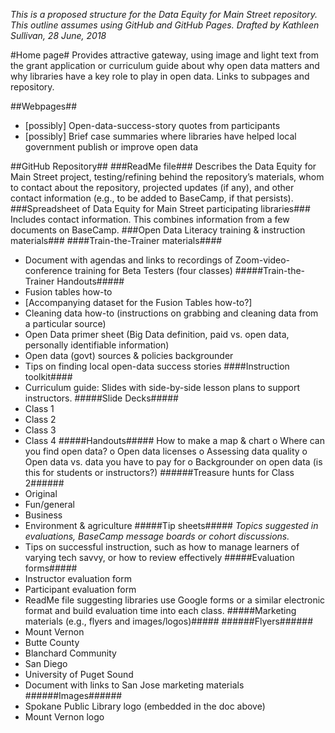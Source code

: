 *This is a proposed structure for the Data Equity for Main Street repository. This outline assumes using GitHub and GitHub Pages.*
*Drafted by Kathleen Sullivan, 28 June, 2018*


#Home page#
Provides attractive gateway, using image and light text from the grant application or curriculum guide about why open data matters and why libraries have a key role to play in open data. Links to subpages and repository.

##Webpages##
- [possibly] Open-data-success-story quotes from participants
- [possibly] Brief case summaries where libraries have helped local government publish or improve open data

##GitHub Repository##
###ReadMe file###
Describes the Data Equity for Main Street project, testing/refining behind the repository’s materials, whom to contact about the repository, projected updates (if any), and other contact information (e.g., to be added to BaseCamp, if that persists).
###Spreadsheet of Data Equity for Main Street participating libraries###
Includes contact information. This combines information from a few documents on BaseCamp.
###Open Data Literacy training & instruction materials###
####Train-the-Trainer materials####
- Document with agendas and links to recordings of Zoom-video-conference training for Beta Testers (four classes)
#####Train-the-Trainer Handouts#####
- Fusion tables how-to 
- [Accompanying dataset for the Fusion Tables how-to?]
- Cleaning data how-to (instructions on grabbing and cleaning data from a particular source)
- Open Data primer sheet (Big Data definition, paid vs. open data, personally identifiable information)
- Open data (govt) sources & policies backgrounder
- Tips on finding local open-data success stories
####Instruction toolkit####
- Curriculum guide: Slides with side-by-side lesson plans to support instructors.
#####Slide Decks#####
- Class 1
- Class 2
- Class 3
- Class 4
#####Handouts#####
How to make a map & chart 
o    Where can you find open data?
o    Open data licenses
o    Assessing data quality
o    Open data vs. data you have to pay for
o    Backgrounder on open data (is this for students or instructors?)
######Treasure hunts for Class 2######
- Original
- Fun/general
- Business
- Environment & agriculture
#####Tip sheets#####
*Topics suggested in evaluations, BaseCamp message boards or cohort discussions.* 
- Tips on successful instruction, such as how to manage learners of varying tech savvy, or how to review effectively
#####Evaluation forms#####
- Instructor evaluation form
- Participant evaluation form
- ReadMe file suggesting libraries use Google forms or a similar electronic format and build evaluation time into each class.
#####Marketing materials (e.g., flyers and images/logos)#####
######Flyers######
- Mount Vernon
- Butte County
- Blanchard Community
- San Diego
- University of Puget Sound
- Document with links to San Jose marketing materials
######Images######
- Spokane Public Library logo (embedded in the doc above)
- Mount Vernon logo



